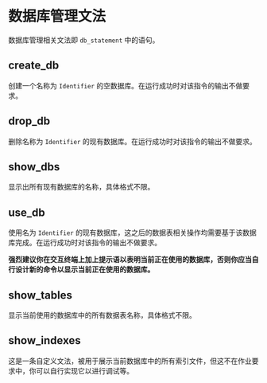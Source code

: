 # 数据库管理文法

数据库管理相关文法即 `db_statement` 中的语句。


## create_db

创建一个名称为 `Identifier` 的空数据库。在运行成功时对该指令的输出不做要求。

## drop_db

删除名称为 `Identifier` 的现有数据库。在运行成功时对该指令的输出不做要求。

## show_dbs

显示出所有现有数据库的名称，具体格式不限。

## use_db

使用名为 `Identifier` 的现有数据库，这之后的数据表相关操作均需要基于该数据库完成。在运行成功时对该指令的输出不做要求。

**强烈建议你在交互终端上加上提示语以表明当前正在使用的数据库，否则你应当自行设计新的命令以显示当前正在使用的数据库。**

## show_tables

显示当前使用的数据库中的所有数据表名称，具体格式不限。

## show_indexes

这是一条自定义文法，被用于展示当前数据库中的所有索引文件，但这不在作业要求中，你可以自行实现它以进行调试等。
